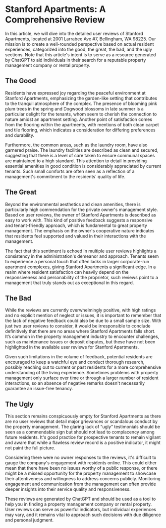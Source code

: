 # Stanford Apartments: A Comprehensive Review

In this article, we will dive into the detailed user reviews of Stanford Apartments, located at 2001 Larrabee Ave #7, Bellingham, WA 98225. Our mission is to create a well-rounded perspective based on actual resident experiences, categorized into the good, the great, the bad, and the ugly sections. Note that this article's intent is to serve as a resource generated by ChatGPT to aid individuals in their search for a reputable property management company or rental property.

## The Good

Residents have expressed joy regarding the peaceful environment at Stanford Apartments, emphasizing the garden-like setting that contributes to the tranquil atmosphere of the complex. The presence of blooming pink plum trees in the spring and Dogwood blossoms in late summer is a particular delight for the tenants, whom seem to cherish the connection to nature amidst an apartment setting. Another point of satisfaction comes from the flooring within the apartments, with mentions of both clean carpet and tile flooring, which indicates a consideration for differing preferences and durability.

Furthermore, the common areas, such as the laundry room, have also garnered praise. The laundry facilities are described as clean and secured, suggesting that there is a level of care taken to ensure communal spaces are maintained to a high standard. This attention to detail in providing essential amenities in good condition is considerably appreciated by current tenants. Such small comforts are often seen as a reflection of a management's commitment to the residents' quality of life.

## The Great

Beyond the environmental aesthetics and clean amenities, there is particularly high commendation for the private owner's management style. Based on user reviews, the owner of Stanford Apartments is described as easy to work with. This kind of positive feedback suggests a responsive and tenant-friendly approach, which is fundamental to great property management. The emphasis on the owner's cooperative nature indicates that residents feel supported and valued in their interactions with the management.

The fact that this sentiment is echoed in multiple user reviews highlights a consistency in the administration's demeanor and approach. Tenants seem to experience a personal touch that often lacks in larger corporate-run apartment complexes, giving Stanford Apartments a significant edge. In a realm where resident satisfaction can heavily depend on the responsiveness and personability of the proprietor, such reviews point to a management that truly stands out as exceptional in this regard.

## The Bad

While the reviews are currently overwhelmingly positive, with high ratings and no explicit mention of neglect or issues, it is important to remember that the lack of negative feedback could also be due to a small sample size. With just two user reviews to consider, it would be irresponsible to conclude definitively that there are no areas where Stanford Apartments falls short. It’s common in the property management industry to encounter challenges, such as maintenance issues or deposit disputes, but these have not been highlighted in the available user reviews for Stanford Apartments.

Given such limitations in the volume of feedback, potential residents are encouraged to keep a watchful eye and conduct thorough research, possibly reaching out to current or past residents for a more comprehensive understanding of the living experience. Sometimes problems with property management only surface over time or through a larger number of resident interactions, so an absence of negative remarks doesn't necessarily guarantee an issue-free tenancy.

## The Ugly

This section remains conspicuously empty for Stanford Apartments as there are no user reviews that detail major grievances or scandalous conduct by the property management. The glaring lack of “ugly” testimonials should be seen as a commendable sign but should not lead to complacency among future residents. It's good practice for prospective tenants to remain vigilant and aware that while a flawless review record is a positive indicator, it might not paint the full picture.

Considering there were no owner responses to the reviews, it's difficult to gauge the company's engagement with residents online. This could either mean that there have been no issues worthy of a public response, or there might be a missed opportunity for the property management to showcase their attentiveness and willingness to address concerns publicly. Monitoring engagement and communication from the management can often provide deeper insights into their service quality and responsiveness.

These reviews are generated by ChatGPT and should be used as a tool to help you in finding a property management company or rental property. User reviews can serve as powerful indicators, but individual experiences may vary, and it remains vital to approach such decisions with due diligence and personal judgment.